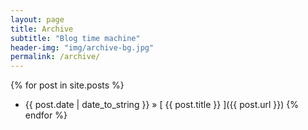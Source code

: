 ```yaml
---
layout: page
title: Archive
subtitle: "Blog time machine"
header-img: "img/archive-bg.jpg"
permalink: /archive/
---
```



{% for post in site.posts %}
  * {{ post.date | date_to_string }} &raquo; [ {{ post.title }} ]({{ post.url }})
{% endfor %}